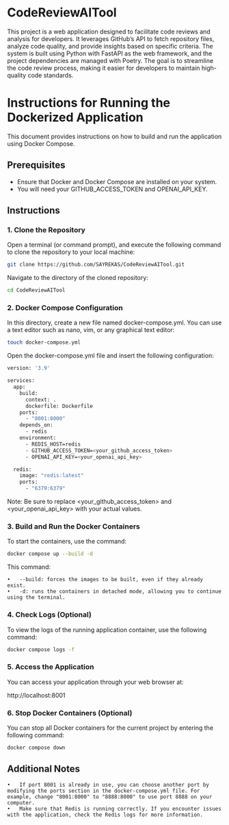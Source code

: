 # CodeReviewAITool

This project is a web application designed to facilitate code reviews and analysis for developers.
It leverages GitHub’s API to fetch repository files, analyze code quality, and provide insights based on specific
criteria.
The system is built using Python with FastAPI as the web framework, and the project dependencies are managed with
Poetry.
The goal is to streamline the code review process, making it easier for developers to maintain high-quality code
standards.

# Instructions for Running the Dockerized Application

This document provides instructions on how to build and run the application using Docker Compose.

## Prerequisites

- Ensure that Docker and Docker Compose are installed on your system.
- You will need your GITHUB_ACCESS_TOKEN and OPENAI_API_KEY.

## Instructions

### 1. Clone the Repository

Open a terminal (or command prompt), and execute the following command to clone the repository to your local machine:

```bash
git clone https://github.com/SAYREKAS/CodeReviewAITool.git
````

Navigate to the directory of the cloned repository:

```bash
cd CodeReviewAITool
````

### 2. Docker Compose Configuration

In this directory, create a new file named docker-compose.yml. You can use a text editor such as nano, vim, or any
graphical text editor:

```bash
touch docker-compose.yml
````

Open the docker-compose.yml file and insert the following configuration:

```bash
version: '3.9'

services:
  app:
    build:
      context: .
      dockerfile: Dockerfile
    ports:
      - "8001:8000"
    depends_on:
      - redis
    environment:
      - REDIS_HOST=redis
      - GITHUB_ACCESS_TOKEN=<your_github_access_token>
      - OPENAI_API_KEY=<your_openai_api_key>

  redis:
    image: "redis:latest"
    ports:
      - "6379:6379"
````

Note: Be sure to replace <your_github_access_token> and <your_openai_api_key> with your actual values.

### 3. Build and Run the Docker Containers

To start the containers, use the command:

```bash
docker compose up --build -d
````

This command:

	•	--build: forces the images to be built, even if they already exist.
	•	-d: runs the containers in detached mode, allowing you to continue using the terminal.

### 4. Check Logs (Optional)

To view the logs of the running application container, use the following command:

```bash
docker compose logs -f
````

### 5. Access the Application

You can access your application through your web browser at:

http://localhost:8001

### 6. Stop Docker Containers (Optional)

You can stop all Docker containers for the current project by entering the following command:

```bash
docker compose down
````

## Additional Notes

	•	If port 8001 is already in use, you can choose another port by modifying the ports section in the docker-compose.yml file. For example, change "8001:8000" to "8888:8000" to use port 8888 on your computer.
	•	Make sure that Redis is running correctly. If you encounter issues with the application, check the Redis logs for more information.